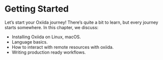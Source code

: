 # Getting Started

Let’s start your Oxiida journey! There’s quite a bit to learn, but every journey starts
somewhere. In this chapter, we discuss:

- Installing Oxiida on Linux, macOS.
- Language basics.
- How to interact with remote resources with oxiida.
- Writing production ready workflows.

